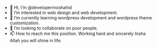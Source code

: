 - 👋 Hi, I’m @developermoshahid
- 👀 I’m interested in web design and web development.
- 🌱 I’m currently learning wordpress development and wordpress theme customization.
- 💞️ I’m looking to collaborate on poor people. 
- 📫 How to reach me this position. Working hard and sincerely Insha Allah you will shine in life.

<!---
developermoshahid/developermoshahid is a ✨ special ✨ repository because its `README.md` (this file) appears on your GitHub profile.
You can click the Preview link to take a look at your changes.
--->
